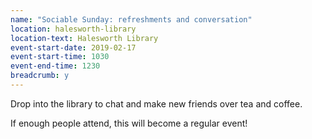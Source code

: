 ```yaml
---
name: "Sociable Sunday: refreshments and conversation"
location: halesworth-library
location-text: Halesworth Library
event-start-date: 2019-02-17
event-start-time: 1030
event-end-time: 1230
breadcrumb: y
---
```


Drop into the library to chat and make new friends over tea and coffee.

If enough people attend, this will become a regular event!

